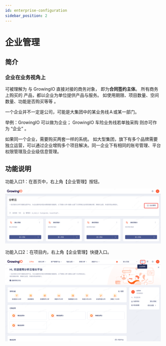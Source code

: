 ```yaml
---
id: enterprise-configuration
sidebar_position: 2
---
```


# 企业管理

## 简介[](#jian-jie)

### 企业在业务视角上[](#qi-ye-zai-ye-wu-shi-jiao-shang)

可被理解为 与 GrowingIO 直接对接的商务对象， 即为**合同签约主体**。 所有商务上购买的 产品，都以企业为单位提供产品与服务。 如使用期限、项目数量、空间数量、功能是否购买等等 。

一个企业并不一定是公司，可能是大集团中的某业务线Ａ或某一部门。

举例：GrowingIO 可以做为企业； GrowingIO 车险业务线若单独采购 则亦可作为 “企业” 。

如果同一个企业，需要购买两套一样的系统。 如大型集团，旗下有多个品牌需要独立运营，可以通过企业增购多个项目解决。同一企业下有相同的账号管理、平台权限管理及企业级信息管理。

## 功能说明

功能入口1：在首页中，右上角【企业管理】按钮。‌

![图 3](/img/homepage-enterprisemgt-enterance1_README.png)  


功能入口2：在项目内，右上角【企业管理】快捷入口。

![图 1](/img/workbench-enterprisemgt-entrance2_README.png)  





